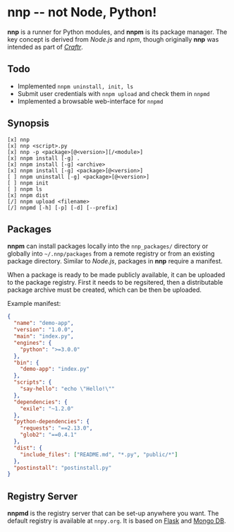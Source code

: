 # nnp -- not Node, Python!

**nnp** is a runner for Python modules, and **nnpm** is its package manager.
The key concept is derived from *Node.js* and *npm*, though originally **nnp**
was intended as part of *[Craftr]*.

  [Craftr]: https://craftr.net

## Todo

- Implemented `nnpm uninstall, init, ls`
- Submit user credentials with `nnpm upload` and check them in `nnpmd`
- Implemented a browsable web-interface for `nnpmd`

## Synopsis

    [x] nnp
    [x] nnp <script>.py
    [x] nnp -p <package>[@<version>][/<module>]
    [x] nnpm install [-g] .
    [x] nnpm install [-g] <archive>
    [x] nnpm install [-g] <package>[@<version>]
    [ ] nnpm uninstall [-g] <package>[@<version>]
    [ ] nnpm init
    [ ] nnpm ls
    [x] nnpm dist
    [/] nnpm upload <filename>
    [/] nnpmd [-h] [-p] [-d] [--prefix]

## Packages

**nnpm** can install packages locally into the `nnp_packages/` directory or
globally into `~/.nnp/packages` from a remote registry or from an existing
package directory. Similar to *Node.js*, packages in **nnp** require a manifest.

When a package is ready to be made publicly available, it can be uploaded to
the package registry. First it needs to be regsitered, then a distributable
package archive must be created, which can be then be uploaded.

Example manifest:

```json
{
  "name": "demo-app",
  "version": "1.0.0",
  "main": "index.py",
  "engines": {
    "python": ">=3.0.0"
  },
  "bin": {
    "demo-app": "index.py"
  },
  "scripts": {
    "say-hello": "echo \"Hello!\""
  },
  "dependencies": {
    "exile": "~1.2.0"
  },
  "python-dependencies": {
    "requests": "==2.13.0",
    "glob2": "==0.4.1"
  },
  "dist": {
    "include_files": ["README.md", "*.py", "public/*"]
  },
  "postinstall": "postinstall.py"
}
```

## Registry Server

**nnpmd** is the registry server that can be set-up anywhere you want. The
default registry is available at `nnpy.org`. It is based on [Flask] and
[Mongo DB].

  [Flask]: http://flask.pocoo.org/
  [Mongo DB]: https://www.mongodb.com/
